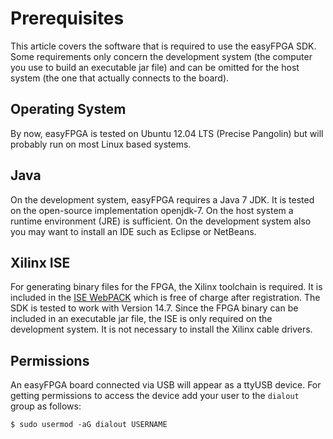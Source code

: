 # Prerequisites
This article covers the software that is required to use the easyFPGA SDK. Some requirements only concern the development system (the computer you use to build an executable jar file) and can be omitted for the host system (the one that actually connects to the board).

## Operating System
By now, easyFPGA is tested on Ubuntu 12.04 LTS (Precise Pangolin) but will probably run on most Linux based systems.

## Java
On the development system, easyFPGA requires a Java 7 JDK. It is tested on the open-source implementation openjdk-7. On the host system a runtime environment (JRE) is sufficient. On the development system also you may want to install an IDE such as Eclipse or NetBeans.

## Xilinx ISE
For generating binary files for the FPGA, the Xilinx toolchain is required. It is included in the [ISE WebPACK](http://www.xilinx.com/products/design-tools/ise-design-suite/ise-webpack.htm) which is free of charge after registration. The SDK is tested to work with Version 14.7. Since the FPGA binary can be included in an executable jar file, the ISE is only required on the development system. It is not necessary to install the Xilinx cable drivers.

## Permissions
An easyFPGA board connected via USB will appear as a ttyUSB device. For getting permissions to access the device add your user to the `dialout` group as follows:

```
$ sudo usermod -aG dialout USERNAME
```
